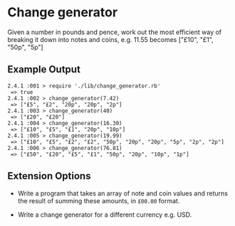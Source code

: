 # Change generator

Given a number in pounds and pence, work out the most efficient way of breaking it down into notes and coins, e.g. 11.55 becomes ["£10", "£1", "50p", "5p"]

## Example Output

```
2.4.1 :001 > require './lib/change_generator.rb'
 => true
2.4.1 :002 > change_generator(7.42)
 => ["£5", "£2", "20p", "20p", "2p"]
2.4.1 :003 > change_generator(40)
 => ["£20", "£20"]
2.4.1 :004 > change_generator(16.30)
 => ["£10", "£5", "£1", "20p", "10p"]
2.4.1 :005 > change_generator(19.99)
 => ["£10", "£5", "£2", "£2", "50p", "20p", "20p", "5p", "2p", "2p"]
2.4.1 :006 > change_generator(76.81)
 => ["£50", "£20", "£5", "£1", "50p", "20p", "10p", "1p"]
```

## Extension Options

- Write a program that takes an array of note and coin values and returns the result of summing these amounts, in `£00.00` format.

- Write a change generator for a different currency e.g. USD.
